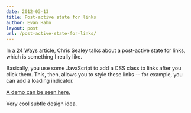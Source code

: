 ```yaml
---
date: 2012-03-13
title: Post-active state for links
author: Evan Hahn
layout: post
url: /post-active-state-for-links/
---
```


In [a 24 Ways article][1], Chris Sealey talks about a post-active state for links, which is something I really like.

Basically, you use some JavaScript to add a CSS class to links after you click them. This, then, allows you to style these links -- for example, you can add a loading indicator.

[A demo can be seen here.][2]

Very cool subtle design idea.

[1]: http://24ways.org/2011/subliminal-user-experience
[2]: http://media.24ways.org/2011/sealey/progress-activity.html
